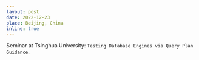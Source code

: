 ```yaml
---
layout: post
date: 2022-12-23
place: Beijing, China
inline: true
---
```


Seminar at Tsinghua University: `Testing Database Engines via Query Plan Guidance`.